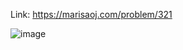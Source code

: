 Link: https://marisaoj.com/problem/321

![image](https://github.com/user-attachments/assets/49faea5d-c8c2-4ac2-aa41-d6cf59ac6206)
